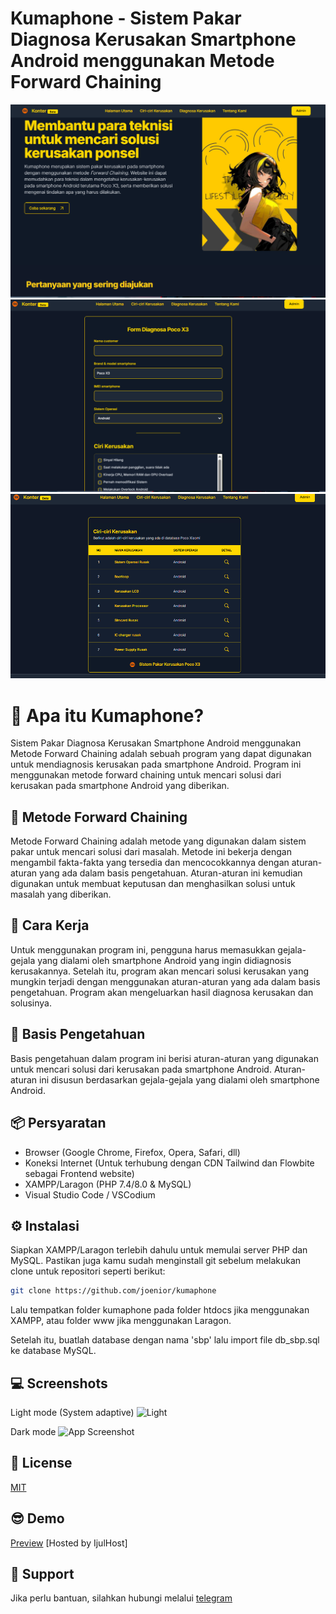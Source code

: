 
# Kumaphone - Sistem Pakar Diagnosa Kerusakan Smartphone Android menggunakan Metode Forward Chaining

![Gambar Contoh](img/index.png)
![Gambar Contoh](img/dianoksa.png)
![Gambar Contoh](img/kerusakan.png)


# 🐻 Apa itu Kumaphone?
Sistem Pakar Diagnosa Kerusakan Smartphone Android menggunakan Metode Forward Chaining adalah sebuah program yang dapat digunakan untuk mendiagnosis kerusakan pada smartphone Android. Program ini menggunakan metode forward chaining untuk mencari solusi dari kerusakan pada smartphone Android yang diberikan.

## 🧬 Metode Forward Chaining
Metode Forward Chaining adalah metode yang digunakan dalam sistem pakar untuk mencari solusi dari masalah. Metode ini bekerja dengan mengambil fakta-fakta yang tersedia dan mencocokkannya dengan aturan-aturan yang ada dalam basis pengetahuan. Aturan-aturan ini kemudian digunakan untuk membuat keputusan dan menghasilkan solusi untuk masalah yang diberikan.

## 👤 Cara Kerja
Untuk menggunakan program ini, pengguna harus memasukkan gejala-gejala yang dialami oleh smartphone Android yang ingin didiagnosis kerusakannya. Setelah itu, program akan mencari solusi kerusakan yang mungkin terjadi dengan menggunakan aturan-aturan yang ada dalam basis pengetahuan. Program akan mengeluarkan hasil diagnosa kerusakan dan solusinya.


## 🧠 Basis Pengetahuan
Basis pengetahuan dalam program ini berisi aturan-aturan yang digunakan untuk mencari solusi dari kerusakan pada smartphone Android. Aturan-aturan ini disusun berdasarkan gejala-gejala yang dialami oleh smartphone Android. 
## 📦 Persyaratan

- Browser (Google Chrome, Firefox, Opera, Safari, dll)
- Koneksi Internet (Untuk terhubung dengan CDN Tailwind dan Flowbite sebagai Frontend website)
- XAMPP/Laragon (PHP 7.4/8.0 & MySQL)
- Visual Studio Code / VSCodium
## ⚙️ Instalasi

Siapkan XAMPP/Laragon terlebih dahulu untuk memulai server PHP dan MySQL.
Pastikan juga kamu sudah menginstall git sebelum melakukan clone untuk repositori seperti berikut:

```bash
git clone https://github.com/joenior/kumaphone
```
Lalu tempatkan folder kumaphone pada folder htdocs jika menggunakan XAMPP, atau folder www jika menggunakan Laragon.

Setelah itu, buatlah database dengan nama 'sbp' lalu import file db_sbp.sql ke database MySQL.

## 💻 Screenshots
Light mode (System adaptive)
![Light](https://i.ibb.co/4RKJ5cy/Kumaphone-Personal-Microsoft-Edge-Canary-b1.png)

Dark mode
![App Screenshot](https://i.ibb.co/HVBpdh2/Kumaphone-Personal-Microsoft-Edge-Canary-1-b1.png)
## 📑 License

[MIT](https://choosealicense.com/licenses/mit/)


## 😎 Demo


[Preview](https://kumaphone.my.id)
[Hosted by IjulHost]

## 🤔 Support

Jika perlu bantuan, silahkan hubungi melalui [telegram](t.me/joenior)

